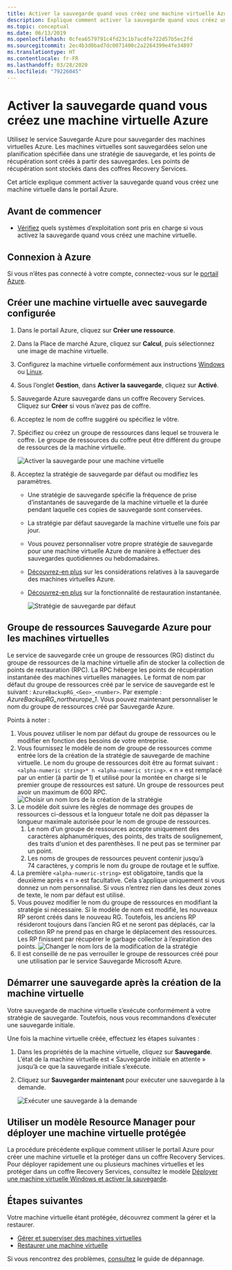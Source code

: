 ```yaml
---
title: Activer la sauvegarde quand vous créez une machine virtuelle Azure
description: Explique comment activer la sauvegarde quand vous créez une machine virtuelle Azure avec Sauvegarde Azure.
ms.topic: conceptual
ms.date: 06/13/2019
ms.openlocfilehash: 0cfea6579791c4fd23c1b7acdfe722d57b5ec2fd
ms.sourcegitcommit: 2ec4b3d0bad7dc0071400c2a2264399e4fe34897
ms.translationtype: HT
ms.contentlocale: fr-FR
ms.lasthandoff: 03/28/2020
ms.locfileid: "79226045"
---
```

# <a name="enable-backup-when-you-create-an-azure-vm"></a>Activer la sauvegarde quand vous créez une machine virtuelle Azure

Utilisez le service Sauvegarde Azure pour sauvegarder des machines virtuelles Azure. Les machines virtuelles sont sauvegardées selon une planification spécifiée dans une stratégie de sauvegarde, et les points de récupération sont créés à partir des sauvegardes. Les points de récupération sont stockés dans des coffres Recovery Services.

Cet article explique comment activer la sauvegarde quand vous créez une machine virtuelle dans le portail Azure.  

## <a name="before-you-start"></a>Avant de commencer

- [Vérifiez](backup-support-matrix-iaas.md#supported-backup-actions) quels systèmes d’exploitation sont pris en charge si vous activez la sauvegarde quand vous créez une machine virtuelle.

## <a name="sign-in-to-azure"></a>Connexion à Azure

Si vous n’êtes pas connecté à votre compte, connectez-vous sur le [portail Azure](https://portal.azure.com).

## <a name="create-a-vm-with-backup-configured"></a>Créer une machine virtuelle avec sauvegarde configurée

1. Dans le portail Azure, cliquez sur **Créer une ressource**.

2. Dans la Place de marché Azure, cliquez sur **Calcul**, puis sélectionnez une image de machine virtuelle.

3. Configurez la machine virtuelle conformément aux instructions [Windows](https://docs.microsoft.com/azure/virtual-machines/windows/quick-create-portal) ou [Linux](https://docs.microsoft.com/azure/virtual-machines/linux/quick-create-portal).

4. Sous l’onglet **Gestion**, dans **Activer la sauvegarde**, cliquez sur **Activé**.
5. Sauvegarde Azure sauvegarde dans un coffre Recovery Services. Cliquez sur **Créer** si vous n’avez pas de coffre.
6. Acceptez le nom de coffre suggéré ou spécifiez le vôtre.
7. Spécifiez ou créez un groupe de ressources dans lequel se trouvera le coffre. Le groupe de ressources du coffre peut être différent du groupe de ressources de la machine virtuelle.

    ![Activer la sauvegarde pour une machine virtuelle](./media/backup-during-vm-creation/enable-backup.png)

8. Acceptez la stratégie de sauvegarde par défaut ou modifiez les paramètres.
    - Une stratégie de sauvegarde spécifie la fréquence de prise d’instantanés de sauvegarde de la machine virtuelle et la durée pendant laquelle ces copies de sauvegarde sont conservées.
    - La stratégie par défaut sauvegarde la machine virtuelle une fois par jour.
    - Vous pouvez personnaliser votre propre stratégie de sauvegarde pour une machine virtuelle Azure de manière à effectuer des sauvegardes quotidiennes ou hebdomadaires.
    - [Découvrez-en plus](backup-azure-vms-introduction.md#backup-and-restore-considerations) sur les considérations relatives à la sauvegarde des machines virtuelles Azure.
    - [Découvrez-en plus](backup-instant-restore-capability.md) sur la fonctionnalité de restauration instantanée.

      ![Stratégie de sauvegarde par défaut](./media/backup-during-vm-creation/daily-policy.png)

## <a name="azure-backup-resource-group-for-virtual-machines"></a>Groupe de ressources Sauvegarde Azure pour les machines virtuelles

Le service de sauvegarde crée un groupe de ressources (RG) distinct du groupe de ressources de la machine virtuelle afin de stocker la collection de points de restauration (RPC). La RPC héberge les points de récupération instantanée des machines virtuelles managées. Le format de nom par défaut du groupe de ressources créé par le service de sauvegarde est le suivant : `AzureBackupRG_<Geo>_<number>`. Par exemple : *AzureBackupRG_northeurope_1*. Vous pouvez maintenant personnaliser le nom du groupe de ressources créé par Sauvegarde Azure.

Points à noter :

1. Vous pouvez utiliser le nom par défaut du groupe de ressources ou le modifier en fonction des besoins de votre entreprise.
2. Vous fournissez le modèle de nom de groupe de ressources comme entrée lors de la création de la stratégie de sauvegarde de machine virtuelle. Le nom du groupe de ressources doit être au format suivant : `<alpha-numeric string>* n <alpha-numeric string>`. « n » est remplacé par un entier (à partir de 1) et utilisé pour la montée en charge si le premier groupe de ressources est saturé. Un groupe de ressources peut avoir un maximum de 600 RPC.
              ![Choisir un nom lors de la création de la stratégie](./media/backup-during-vm-creation/create-policy.png)
3. Le modèle doit suivre les règles de nommage des groupes de ressources ci-dessous et la longueur totale ne doit pas dépasser la longueur maximale autorisée pour le nom de groupe de ressources.
    1. Le nom d’un groupe de ressources accepte uniquement des caractères alphanumériques, des points, des traits de soulignement, des traits d'union et des parenthèses. Il ne peut pas se terminer par un point.
    2. Les noms de groupes de ressources peuvent contenir jusqu’à 74 caractères, y compris le nom du groupe de routage et le suffixe.
4. La première `<alpha-numeric-string>` est obligatoire, tandis que la deuxième après « n » est facultative. Cela s’applique uniquement si vous donnez un nom personnalisé. Si vous n’entrez rien dans les deux zones de texte, le nom par défaut est utilisé.
5. Vous pouvez modifier le nom du groupe de ressources en modifiant la stratégie si nécessaire. Si le modèle de nom est modifié, les nouveaux RP seront créés dans le nouveau RG. Toutefois, les anciens RP résideront toujours dans l’ancien RG et ne seront pas déplacés, car la collection RP ne prend pas en charge le déplacement des ressources. Les RP finissent par récupérer le garbage collector à l’expiration des points.
![Changer le nom lors de la modification de la stratégie](./media/backup-during-vm-creation/modify-policy.png)
6. Il est conseillé de ne pas verrouiller le groupe de ressources créé pour une utilisation par le service Sauvegarde Microsoft Azure.

## <a name="start-a-backup-after-creating-the-vm"></a>Démarrer une sauvegarde après la création de la machine virtuelle

Votre sauvegarde de machine virtuelle s’exécute conformément à votre stratégie de sauvegarde. Toutefois, nous vous recommandons d’exécuter une sauvegarde initiale.

Une fois la machine virtuelle créée, effectuez les étapes suivantes :

1. Dans les propriétés de la machine virtuelle, cliquez sur **Sauvegarde**. L’état de la machine virtuelle est « Sauvegarde initiale en attente » jusqu’à ce que la sauvegarde initiale s’exécute.
2. Cliquez sur **Sauvegarder maintenant** pour exécuter une sauvegarde à la demande.

    ![Exécuter une sauvegarde à la demande](./media/backup-during-vm-creation/run-backup.png)

## <a name="use-a-resource-manager-template-to-deploy-a-protected-vm"></a>Utiliser un modèle Resource Manager pour déployer une machine virtuelle protégée

La procédure précédente explique comment utiliser le portail Azure pour créer une machine virtuelle et la protéger dans un coffre Recovery Services. Pour déployer rapidement une ou plusieurs machines virtuelles et les protéger dans un coffre Recovery Services, consultez le modèle [Déployer une machine virtuelle Windows et activer la sauvegarde](https://azure.microsoft.com/resources/templates/101-recovery-services-create-vm-and-configure-backup/).

## <a name="next-steps"></a>Étapes suivantes

Votre machine virtuelle étant protégée, découvrez comment la gérer et la restaurer.

- [Gérer et superviser des machines virtuelles](backup-azure-manage-vms.md)
- [Restaurer une machine virtuelle](backup-azure-arm-restore-vms.md)

Si vous rencontrez des problèmes, [consultez](backup-azure-vms-troubleshoot.md) le guide de dépannage.
